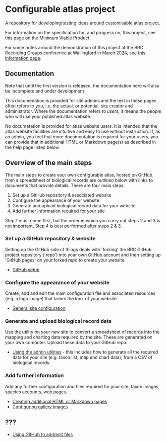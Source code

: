 # Configurable atlas project

A repository for developing/testing ideas around customisable atlas project.

For information on the specification for, and progress on, this project, see this page on the [Minimum Viable Product](./core/docs/mvp.md).

For some notes around the demonstration of this project at the BRC Recording Groups conference at Wallingford in March 2024, see [this information page](./core/docs/conf2024.md).

## Documentation

Note that until the first version is released, the documentation here will also be incomplete and under development.

This documenation is provided for site admins and the text in these pages often refers to *you*, i.e. the actual, or potential, site creator and administrator. Where the documentation refers to *users*, it means the people who will use your published atlas website.

No documetation is provided for atlas website users. It is intended that the atlas website facilities are intuitive and easy to use without instruction. If, as an admin, you feel that more documentation is required for your users, you can provide that in additional HTML or Markdown page(s) as described in the help page listed below.

## Overview of the main steps
The main steps to create your own configurable atlas, hosted on GitHub, from a spreadsheet of biological records are outlined below with links to documents that provide details. There are four main steps:

1. Set up a GitHub repository & associated website
2. Configure the appearance of your website
3. Generate and upload biological record data for your website
4. Add further information required for your site

Step 1 must come first, but the order in which you carry out steps 2 and 3 is not important. Step 4 is best performed after steps 2 & 3.

### Set up a GitHub repository & website
Setting up the GitHub side of things deals with 'forking' the BRC GitHub project repository ('repo') into your own GitHub account and then setting up 'GitHub pages' on your forked repo to create your website.
- [GitHub setup](./core/docs/docs-github-setup.md)
### Configure the appearance of your website
Create, add and edit the main configuration file and associated resources (e.g. a logo image) that tailors the look of your website.
- [General site configuration](./core/docs/docs-site-config.md)
### Generate and upload biological record data
Use the utility on your new site to convert a spreadsheet of records into the mapping and charting data required by the site. These are generated on your own computer.
Upload these data to your GitHub repo.
- [Using the admin utilities](./core/docs/docs-admin-utilities.md) - this includes how to generate all the required data for your site (e.g. taxon list, map and chart data), from a CSV of biological records.
### Add further information 
Add any further configuration and  files required for your site, taxon images, species accounts, web pages.
- [Creating additional HTML or Markdown pages](./core/docs/docs-additional-pages.md)
- [Configuring gallery images](./core/docs/docs-image-gallery.md)

## ???
- [Using GitHub to add/edit files](./core/docs/docs-add-edit-config.md)




